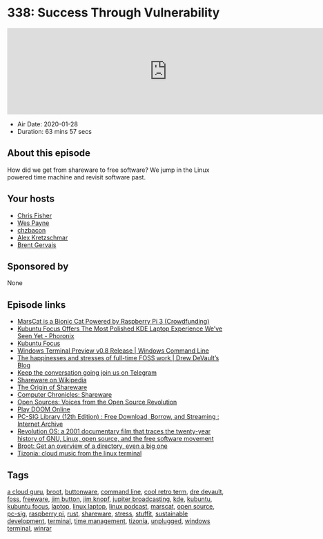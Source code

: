 # 338: Success Through Vulnerability

<iframe src="https://player.fireside.fm/v2/RUkczH-V+xMdLRQsB?theme=dark" width="740" height="200" frameborder="0" scrolling="no"></iframe>

* Air Date: 2020-01-28
* Duration: 63 mins 57 secs

## About this episode

How did we get from shareware to free software? We jump in the Linux powered time machine and revisit software past.

## Your hosts
* [Chris Fisher](https://linuxunplugged.com/hosts/chrislas)
* [Wes Payne](https://linuxunplugged.com/hosts/wes)
* [chzbacon](https://linuxunplugged.com/hosts/chzbacon)
* [Alex Kretzschmar](https://linuxunplugged.com/guests/alexktz)
* [Brent Gervais](https://linuxunplugged.com/guests/brentgervais)

## Sponsored by

None



## Episode links

  * [MarsCat is a Bionic Cat Powered by Raspberry Pi 3 (Crowdfunding)](https://www.cnx-software.com/2020/01/20/marscat-bionic-cat-powered-by-raspberry-pi-3/ "MarsCat is a Bionic Cat Powered by Raspberry Pi 3 \(Crowdfunding\)")
  * [Kubuntu Focus Offers The Most Polished KDE Laptop Experience We’ve Seen Yet - Phoronix](https://www.phoronix.com/scan.php?page=article&item=kubuntu-focus "Kubuntu Focus Offers The Most Polished KDE Laptop Experience We’ve Seen Yet - Phoronix")
  * [Kubuntu Focus](https://kfocus.org/ "Kubuntu Focus")
  * [Windows Terminal Preview v0.8 Release | Windows Command Line](https://devblogs.microsoft.com/commandline/windows-terminal-preview-v0-8-release/ "Windows Terminal Preview v0.8 Release | Windows Command Line")
  * [The happinesses and stresses of full-time FOSS work | Drew DeVault’s Blog](https://drewdevault.com/2020/01/21/Stress-and-happiness.html "The happinesses and stresses of full-time FOSS work | Drew DeVault’s Blog")
  * [Keep the conversation going join us on Telegram](https://jupiterbroadcasting.com/telegram "Keep the conversation going join us on Telegram")
  * [Shareware on Wikipedia](https://en.wikipedia.org/wiki/Shareware "Shareware on Wikipedia")
  * [The Origin of Shareware](https://asp-software.org/www/history/the-origin-of-shareware/ "The Origin of Shareware")
  * [Computer Chronicles: Shareware](https://www.youtube.com/watch?v=1aDXV10-5lo "Computer Chronicles: Shareware")
  * [Open Sources: Voices from the Open Source Revolution](https://www.oreilly.com/openbook/opensources/book/netrev.html "Open Sources: Voices from the Open Source Revolution")
  * [Play DOOM Online](https://archive.org/details/DoomsharewareEpisode "Play DOOM Online")
  * [PC-SIG Library (12th Edition) : Free Download, Borrow, and Streaming : Internet Archive](https://archive.org/details/cdrom-pcsig12 "PC-SIG Library \(12th Edition\) : Free Download, Borrow, and Streaming : Internet Archive")
  * [Revolution OS: a 2001 documentary film that traces the twenty-year history of GNU, Linux, open source, and the free software movement](https://archive.org/details/RevolutionOS_201610 "Revolution OS: a 2001 documentary film that traces the twenty-year history of GNU, Linux, open source, and the free software movement")
  * [Broot: Get an overview of a directory, even a big one](https://dystroy.org/broot/ "Broot: Get an overview of a directory, even a big one")
  * [Tizonia: cloud music from the linux terminal](http://tizonia.org/ "Tizonia: cloud music from the linux terminal")



## Tags

[a cloud guru](https://linuxunplugged.com/tags/a%20cloud%20guru), [broot](https://linuxunplugged.com/tags/broot), [buttonware](https://linuxunplugged.com/tags/buttonware), [command line](https://linuxunplugged.com/tags/command%20line), [cool retro term](https://linuxunplugged.com/tags/cool%20retro%20term), [dre devault](https://linuxunplugged.com/tags/dre%20devault), [foss](https://linuxunplugged.com/tags/foss), [freeware](https://linuxunplugged.com/tags/freeware), [jim button](https://linuxunplugged.com/tags/jim%20button), [jim knopf](https://linuxunplugged.com/tags/jim%20knopf), [jupiter broadcasting](https://linuxunplugged.com/tags/jupiter%20broadcasting), [kde](https://linuxunplugged.com/tags/kde), [kubuntu](https://linuxunplugged.com/tags/kubuntu), [kubuntu focus](https://linuxunplugged.com/tags/kubuntu%20focus), [laptop](https://linuxunplugged.com/tags/laptop), [linux laptop](https://linuxunplugged.com/tags/linux%20laptop), [linux podcast](https://linuxunplugged.com/tags/linux%20podcast), [marscat](https://linuxunplugged.com/tags/marscat), [open source](https://linuxunplugged.com/tags/open%20source), [pc-sig](https://linuxunplugged.com/tags/pc-sig), [raspberry pi](https://linuxunplugged.com/tags/raspberry%20pi), [rust](https://linuxunplugged.com/tags/rust), [shareware](https://linuxunplugged.com/tags/shareware), [stress](https://linuxunplugged.com/tags/stress), [stuffit](https://linuxunplugged.com/tags/stuffit), [sustainable development](https://linuxunplugged.com/tags/sustainable%20development), [terminal](https://linuxunplugged.com/tags/terminal), [time management](https://linuxunplugged.com/tags/time%20management), [tizonia](https://linuxunplugged.com/tags/tizonia), [unplugged](https://linuxunplugged.com/tags/unplugged), [windows terminal](https://linuxunplugged.com/tags/windows%20terminal), [winrar](https://linuxunplugged.com/tags/winrar)